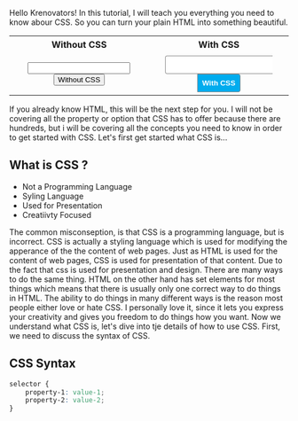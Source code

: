 

Hello Krenovators! In this tutorial, I will teach you everything you need to know abour CSS. So you can turn your plain HTML into something beautiful.

<table style="width: 100%">
<tr>
<th style="text-align: center; padding: 5px;">Without CSS</th>
<th style="text-align: center; padding: 5px;">With CSS</th>
</tr>
<tr>
<td style="text-align: center; padding: 5px;">
<input/><button>Without CSS</button>
</td>
<td style="text-align: center; padding: 5px;">
<input style="padding: 8px; border: solid 1px #888; border-radius: 4px 0 0 4px; border-right: none;"/><button style="padding: 8px; background: #00acee; color: #fff; border: solid 1px #888; border-radius: 0 4px 4px 0; font-weight: bold;">With CSS</button>
</td>
</tr>
</table>

If you already know HTML, this will be the next step for you. I will not be covering all the property or option that CSS has to offer because there are hundreds, but i will be covering all the concepts you need to know in order to get started with CSS. Let's first get started what CSS is...



## What is CSS ?
- Not a Programming Language
- Syling Language
- Used for Presentation
- Creatiivty Focused

The common misconseption, is that CSS is a programming language, but is incorrect. CSS is actually a styling language which is used for modifying the apperance of the the content of web pages. Just as HTML is used for the content of web pages, CSS is used for presentation of that content. Due to the fact that css is used for presentation and design. There are many ways to do the same thing. HTML on the other hand has set elements for most things which means that there is usually only one correct way to do things in HTML. The ability to do things in many different ways is the reason most people either love or hate CSS. I personally love it, since it lets you express your creativity and gives you freedom to do things how you want. Now we understand what CSS is, let's dive into tje details of how to use CSS. First, we need to discuss the syntax of CSS.

## CSS Syntax


```css
selector {
    property-1: value-1;
    property-2: value-2;
}
```




